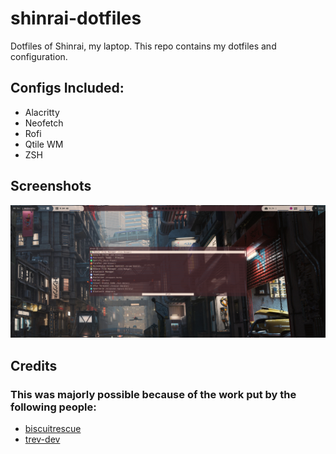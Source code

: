 # shinrai-dotfiles

Dotfiles of Shinrai, my laptop. This repo contains my dotfiles and configuration.

## Configs Included:

- Alacritty
- Neofetch
- Rofi
- Qtile WM
- ZSH

## Screenshots
![A stunnin scrot of my primary desktop](https://raw.githubusercontent.com/neo-fetch/shinrai-dotfiles/master/Screenshots/Screenshot_20211208_010205.png)

## Credits
### This was majorly possible because of the work put by the following people:
- [biscuitrescue](https://github.com/biscuitrescue/qtile-gentoo)
- [trev-dev](https://github.com/trev-dev/dotfiles)
